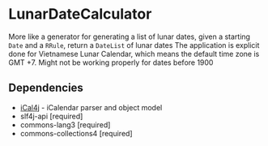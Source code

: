 # LunarDateCalculator
More like a generator for generating a list of lunar dates, given a starting `Date` and a `RRule`, return a `DateList` of lunar dates
The application is explicit done for Vietnamese Lunar Calendar, which means the default time zone is GMT +7.
Might not be working properly for dates before 1900

## Dependencies
* [iCal4j](https://github.com/ical4j/ical4j) - iCalendar parser and object model
* slf4j-api [required]
* commons-lang3 [required]
* commons-collections4 [required]
